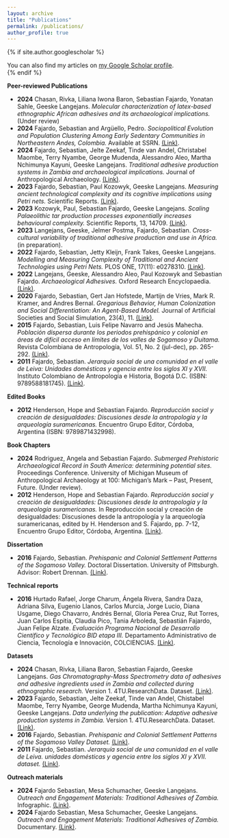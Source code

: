 ```yaml
---
layout: archive
title: "Publications"
permalink: /publications/
author_profile: true
---
```


{% if site.author.googlescholar %}
  <div class="wordwrap">You can also find my articles on <a href="{{site.author.googlescholar}}">my Google Scholar profile</a>.</div>
{% endif %}

**Peer-reviewed Publications**

- **2024** Chasan, Rivka, Liliana Iwona Baron, Sebastian Fajardo, Yonatan Sahle, Geeske Langejans. *Molecular characterization of latex-based ethnographic African adhesives and its archaeological implications.* (Under review)
- **2024** Fajardo, Sebastian and Argüello, Pedro. *Sociopolitical Evolution and Population Clustering Among Early Sedentary Communities in Northeastern Andes, Colombia.* Available at SSRN. [(Link)](http://dx.doi.org/10.2139/ssrn.4719106).
- **2024** Fajardo, Sebastian, Jelte Zeekaf, Tinde van Andel, Christabel Maombe, Terry Nyambe, George Mudenda, Alessandro Aleo, Martha Nchimunya Kayuni, Geeske Langejans. *Traditional adhesive production systems in Zambia and archaeological implications.* Journal of Anthropological Archaeology. [(Link)](https://doi.org/10.1016/j.jaa.2024.101586).
- **2023** Fajardo, Sebastian, Paul Kozowyk, Geeske Langejans. *Measuring ancient technological complexity and its cognitive implications using Petri nets.* Scientific Reports. [(Link)](http://doi.org/10.1038/s41598-023-42078-1).
- **2023** Kozowyk, Paul, Sebastian Fajardo, Geeske Langejans. *Scaling Palaeolithic tar production processes exponentially increases behavioural complexity.* Scientific Reports, 13, 14709. [(Link)](http://doi.org/10.1038/s41598-023-41963-z).
- **2023** Langejans, Geeske, Jelmer Postma, Fajardo, Sebastian. *Cross-cultural variability of traditional adhesive production and use in Africa.* (in preparation).
- **2022** Fajardo, Sebastian, Jetty Kleijn, Frank Takes, Geeske Langejans. *Modelling and Measuring Complexity of Traditional and Ancient Technologies using Petri Nets.* PLOS ONE, 17(11): e0278310. [(Link)](https://doi.org/10.1371/journal.pone.0278310).
- **2022** Langejans, Geeske, Alessandro Aleo, Paul Kozowyk and Sebastian Fajardo. *Archaeological Adhesives.* Oxford Research Encyclopaedia. [(Link)](http://doi.org/10.1093/acrefore/9780190854584.013.198).
- **2020** Fajardo, Sebastian, Gert Jan Hofstede, Martijn de Vries, Mark R. Kramer, and Andres Bernal. *Gregarious Behavior, Human Colonization and Social Differentiation: An Agent-Based Model.* Journal of Artificial Societies and Social Simulation, 23(4), 11. [(Link)](http://doi.org/10.18564/jasss.4433).
- **2015** Fajardo, Sebastian, Luis Felipe Navarro and Jesús Mahecha. *Población dispersa durante los periodos prehispánico y colonial en áreas de difícil acceso en límites de los valles de Sogamoso y Duitama.* Revista Colombiana de Antropología, Vol. 51, No. 2 (jul-dec), pp. 265-292. [(Link)](http://doi.org/10.22380/2539472X21).
- **2011** Fajardo, Sebastian. *Jerarquía social de una comunidad en el valle de Leiva: Unidades domésticas y agencia entre los siglos XI y XVII.* Instituto Colombiano de Antropología e Historia, Bogotá D.C. (ISBN: 9789588181745). [(Link)](https://publicaciones.icanh.gov.co/index.php/picanh/catalog/book/134).

**Edited Books**

- **2012** Henderson, Hope and Sebastian Fajardo. *Reproducción social y creación de desigualdades: Discusiones desde la antropología y la arqueología suramericanas.* Encuentro Grupo Editor, Córdoba, Argentina (ISBN: 9789871432998).

**Book Chapters**

- **2024** Rodriguez, Angela and Sebastian Fajardo. *Submerged Prehistoric Archaeological Record in South America: determining potential sites.* Proceedings Conference. University of Michigan Museum of Anthropological Archaeology at 100: Michigan’s Mark – Past, Present, Future. (Under review).
- **2012** Henderson, Hope and Sebastian Fajardo. *Reproducción social y creación de desigualdades: Discusiones desde la antropología y la arqueología suramericanas.* In Reproducción social y creación de desigualdades: Discusiones desde la antropología y la arqueología suramericanas, edited by H. Henderson and S. Fajardo, pp. 7-12, Encuentro Grupo Editor, Córdoba, Argentina. [(Link)](https://www.researchgate.net/publication/370445115_Henderson_Hope_and_Sebastian_Fajardo_Reproduccion_social_y_creacion_de_desigualdades_Discusiones_desde_la_antropologia_y_la_arqueologia_suramericanas).

**Dissertation**

- **2016** Fajardo, Sebastian. *Prehispanic and Colonial Settlement Patterns of the Sogamoso Valley.* Doctoral Dissertation. University of Pittsburgh. Advisor: Robert Drennan. [(Link)](http://d-scholarship.pitt.edu/id/eprint/29329).

**Technical reports**

- **2016** Hurtado Rafael, Jorge Charum, Ángela Rivera, Sandra Daza, Adriana Silva, Eugenio Llanos, Carlos Murcia, Jorge Lucio, Diana Usgame, Diego Chavarro, Andrés Bernal, Gloria Perea Cruz, Rut Torres, Juan Carlos Espitia, Claudia Pico, Tania Arboleda, Sebastián Fajardo, Juan Felipe Alzate. *Evaluación Programa Nacional de Desarrollo Científico y Tecnológico BID etapa III.* Departamento Administrativo de Ciencia, Tecnología e Innovación, COLCIENCIAS. [(Link)](http://hdl.handle.net/11146/70).

**Datasets**

- **2024** Chasan, Rivka, Liliana Baron, Sebastian Fajardo, Geeske Langejans. *Gas Chromatography-Mass Spectrometry data of adhesives and adhesive ingredients used in Zambia and collected during ethnographic research.* Version 1. 4TU.ResearchData. Dataset.  [(Link)](https://doi.org/10.4121/b1c2692e-38fa-4526-88ab-15b2ff782a0a.v1).
- **2023** Fajardo, Sebastian, Jelte Zeekaf, Tinde van Andel, Chistabel Maombe, Terry Nyambe, George Mudenda, Martha Nchimunya Kayuni, Geeske Langejans. *Data underlying the publication: Adaptive adhesive production systems in Zambia.* Version 1. 4TU.ResearchData. Dataset. [(Link)](https://doi.org/10.4121/7e283c12-c76f-4f8b-8a58-4b188d86798c.v1).
- **2016** Fajardo, Sebastian. *Prehispanic and Colonial Settlement Patterns of the Sogamoso Valley Dataset.* [(Link)](http://cadb.pitt.edu/fajardo/index.html).
- **2011** Fajardo, Sebastian. *Jerarquía social de una comunidad en el valle de Leiva. unidades domésticas y agencia entre los siglos XI y XVII. dataset.* [(Link)](https://www.icanh.gov.co/?idcategoria=6407).

**Outreach materials**

- **2024** Fajardo Sebastian, Mesa Schumacher, Geeske Langejans. *Outreach and Engagement Materials: Traditional Adhesives of Zambia.* Infographic. [(Link)](https://doi.org/10.4121/20ad997b-410a-4d2b-9151-cf3973efe57b.v1).
- **2024** Fajardo Sebastian, Mesa Schumacher, Geeske Langejans. *Outreach and Engagement Materials: Traditional Adhesives of Zambia.* Documentary. [(Link)](https://youtu.be/oV-lRQiYg38?si=056qO7W8KdMakVCm).
